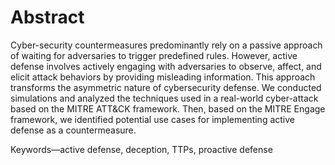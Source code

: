 # Abstract

Cyber-security countermeasures predominantly rely on a passive approach of waiting for adversaries to trigger predefined rules. However, active defense involves actively engaging with adversaries to observe, affect, and elicit attack behaviors by providing misleading information.
This approach transforms the asymmetric nature of cybersecurity defense. We conducted simulations and analyzed the techniques used in a real-world cyber-attack based on the
MITRE ATT&CK framework. Then, based on the MITRE Engage framework, we identified potential use cases for implementing active defense as a countermeasure.

Keywords—active defense, deception, TTPs, proactive defense
